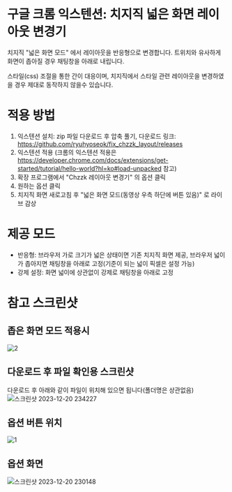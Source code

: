 # 구글 크롬 익스텐션: 치지직 넓은 화면 레이아웃 변경기
치지직 "넓은 화면 모드" 에서 레이아웃을 반응형으로 변경합니다. 트위치와 유사하게 화면이 좁아질 경우 채팅창을 아래로 내립니다. 

스타일(css) 조절을 통한 간이 대응이며, 치지직에서 스타일 관련 레이아웃을 변경하였을 경우 제대로 동작하지 않을수 있습니다.

# 적용 방법
1. 익스텐션 설치: zip 파일 다운로드 후 압축 풀기, 다운로드 링크: https://github.com/ryuhyoseok/fix_chzzk_layout/releases
2. 익스텐션 적용 (크롬의 익스텐션 적용은 https://developer.chrome.com/docs/extensions/get-started/tutorial/hello-world?hl=ko#load-unpacked 참고)
3. 확장 프로그램에서 "Chzzk 레이아웃 변경기" 의 옵션 클릭
4. 원하는 옵션 클릭
5. 치지직 화면 새로고침 후 "넓은 화면 모드(동영상 우측 하단에 버튼 있음)" 로 라이브 감상

# 제공 모드
- 반응형: 브라우저 가로 크기가 넓은 상태이면 기존 치지직 화면 제공, 브라우저 넓이가 좁아지면 채팅창을 아래로 고정(기준이 되는 넓이 픽셀은 설정 가능)
- 강제 설정: 화면 넓이에 상관없이 강제로 채팅창을 아래로 고정

# 참고 스크린샷

## 좁은 화면 모드 적용시
![2](https://github.com/ryuhyoseok/fix_chzzk_layout/assets/2416795/d775d441-9e69-4f0e-a572-87a74f24f7d4)

## 다운로드 후 파일 확인용 스크린샷
다운로드 후 아래와 같이 파일이 위치해 있으면 됩니다(폴더명은 상관없음)
![스크린샷 2023-12-20 234227](https://github.com/ryuhyoseok/fix_chzzk_layout/assets/2416795/14ba0ca5-0de2-481a-afc1-560c286420ca)


## 옵션 버튼 위치
![1](https://github.com/ryuhyoseok/fix_chzzk_layout/assets/2416795/560014d1-0efe-47d1-89b6-9ef5203d693d)

## 옵션 화면
![스크린샷 2023-12-20 230148](https://github.com/ryuhyoseok/fix_chzzk_layout/assets/2416795/42aac81c-b09f-4a6d-a25d-6ecdac6e925d)
